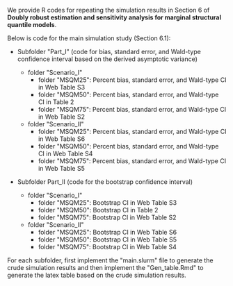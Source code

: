 We provide R codes for repeating the simulation results in Section 6 of **Doubly robust estimation and sensitivity analysis for marginal structural quantile models**. 

Below is code for the main simulation study (Section 6.1):

* Subfolder "Part_I" (code for bias, standard error, and Wald-type confidence interval based on the derived asymptotic variance)
  * folder "Scenario_I"
    * folder "MSQM25": Percent bias, standard error, and Wald-type CI in Web Table S3
    * folder "MSQM50": Percent bias, standard error, and Wald-type CI in Table 2
    * folder "MSQM75": Percent bias, standard error, and Wald-type CI in Web Table S2
  * folder "Scenario_II"
    * folder "MSQM25": Percent bias, standard error, and Wald-type CI in Web Table S6
    * folder "MSQM50": Percent bias, standard error, and Wald-type CI in Web Table S4
    * folder "MSQM75": Percent bias, standard error, and Wald-type CI in Web Table S5

* Subfolder Part_II (code for the bootstrap confidence interval)
  * folder "Scenario_I"
    * folder "MSQM25": Bootstrap CI in Web Table S3
    * folder "MSQM50": Bootstrap CI in Table 2
    * folder "MSQM75": Bootstrap CI in Web Table S2
  * folder "Scenario_II"
    * folder "MSQM25": Bootstrap CI in Web Table S6
    * folder "MSQM50": Bootstrap CI in Web Table S5
    * folder "MSQM75": Bootstrap CI in Web Table S4


For each subfolder, first implement the "main.slurm" file to generate the crude simulation results and then implement the "Gen_table.Rmd" to generate the latex table based on the crude simulation results.
